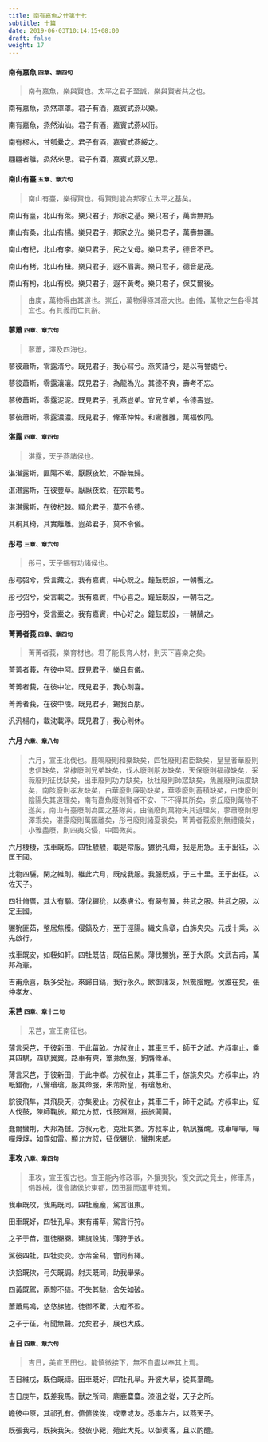 ```yaml
---
title: 南有嘉魚之什第十七
subtitle: 十篇
date: 2019-06-03T10:14:15+08:00
draft: false
weight: 17
---
```



<h4 id="17.1">南有嘉魚 <small>四章、章四句</small></h4>

<blockquote>
  <p>南有嘉魚，樂與賢也。太平之君子至誠，樂與賢者共之也。</p>
</blockquote>

<p id="17.1.1">南有嘉魚，烝然罩罩。君子有酒，嘉賓式燕以樂。</p>
<p id="17.1.2">南有嘉魚，烝然汕汕。君子有酒，嘉賓式燕以衎。</p>
<p id="17.1.3">南有樛木，甘瓠纍之。君子有酒，嘉賓式燕綏之。</p>
<p id="17.1.4">翩翩者鵻，烝然來思。君子有酒，嘉賓式燕又思。</p>


<h4 id="17.2">南山有臺 <small>五章、章六句</small></h4>

<blockquote>
  <p>南山有臺，樂得賢也。得賢則能為邦家立太平之基矣。</p>
</blockquote>

<p id="17.2.1">南山有臺，北山有萊。樂只君子，邦家之基。樂只君子，萬壽無期。</p>
<p id="17.2.2">南山有桑，北山有楊。樂只君子，邦家之光。樂只君子，萬壽無疆。</p>
<p id="17.2.3">南山有杞，北山有李。樂只君子，民之父母。樂只君子，德音不已。</p>
<p id="17.2.4">南山有栲，北山有杻。樂只君子，遐不眉壽。樂只君子，德音是茂。</p>
<p id="17.2.5">南山有枸，北山有楰。樂只君子，遐不黃耇。樂只君子，保艾爾後。</p>


<blockquote>
  <p>由庚，萬物得由其道也。崇丘，萬物得極其高大也。由儀，萬物之生各得其宜也。有其義而亡其辭。</p>
</blockquote>


<h4 id="17.3">蓼蕭 <small>四章、章六句</small></h4>

<blockquote>
  <p>蓼蕭，澤及四海也。</p>
</blockquote>

<p id="17.3.1">蓼彼蕭斯，零露湑兮。既見君子，我心寫兮。燕笑語兮，是以有譽處兮。</p>
<p id="17.3.2">蓼彼蕭斯，零露瀼瀼。既見君子，為龍為光。其德不爽，壽考不忘。</p>
<p id="17.3.3">蓼彼蕭斯，零露泥泥。既見君子，孔燕豈弟。宜兄宜弟，令德壽豈。</p>
<p id="17.3.4">蓼彼蕭斯，零露濃濃。既見君子，鞗革忡忡。和鸞雝雝，萬福攸同。</p>


<h4 id="17.4">湛露 <small>四章、章四句</small></h4>

<blockquote>
  <p>湛露，天子燕諸侯也。</p>
</blockquote>

<p id="17.4.1">湛湛露斯，匪陽不晞。厭厭夜飲，不醉無歸。</p>
<p id="17.4.2">湛湛露斯，在彼豐草。厭厭夜飲，在宗載考。</p>
<p id="17.4.3">湛湛露斯，在彼杞棘。顯允君子，莫不令德。</p>
<p id="17.4.4">其桐其椅，其實離離。豈弟君子，莫不令儀。</p>


<h4 id="17.5">彤弓 <small>三章、章六句</small></h4>

<blockquote>
  <p>彤弓，天子錫有功諸侯也。</p>
</blockquote>

<p id="17.5.1">彤弓弨兮，受言藏之。我有嘉賓，中心貺之。鐘鼓既設，一朝饗之。</p>
<p id="17.5.2">彤弓弨兮，受言載之。我有嘉賓，中心喜之。鐘鼓既設，一朝右之。</p>
<p id="17.5.3">彤弓弨兮，受言櫜之。我有嘉賓，中心好之。鐘鼓既設，一朝醻之。</p>


<h4 id="17.6">菁菁者莪 <small>四章、章四句</small></h4>

<blockquote>
  <p>菁菁者莪，樂育材也。君子能長育人材，則天下喜樂之矣。</p>
</blockquote>

<p id="17.6.1">菁菁者莪，在彼中阿。既見君子，樂且有儀。</p>
<p id="17.6.2">菁菁者莪，在彼中沚。既見君子，我心則喜。</p>
<p id="17.6.3">菁菁者莪，在彼中陵。既見君子，錫我百朋。</p>
<p id="17.6.4">汎汎楊舟，載沈載浮。既見君子，我心則休。</p>


<h4 id="17.7">六月 <small>六章、章八句</small></h4>

<blockquote>
  <p>六月，宣王北伐也。鹿鳴廢則和樂缺矣，四牡廢則君臣缺矣，皇皇者華廢則忠信缺矣，常棣廢則兄弟缺矣，伐木廢則朋友缺矣，天保廢則福祿缺矣，采薇廢則征伐缺矣，出車廢則功力缺矣，杕杜廢則師眾缺矣，魚麗廢則法度缺矣，南陔廢則孝友缺矣，白華廢則廉恥缺矣，華黍廢則蓄積缺矣，由庚廢則陰陽失其道理矣，南有嘉魚廢則賢者不安、下不得其所矣，崇丘廢則萬物不遂矣，南山有臺廢則為國之基隊矣，由儀廢則萬物失其道理矣，蓼蕭廢則恩澤乖矣，湛露廢則萬國離矣，彤弓廢則諸夏衰矣，菁菁者莪廢則無禮儀矣，小雅盡廢，則四夷交侵，中國微矣。</p>
</blockquote>

<p id="17.7.1">六月棲棲，戎車既飭。四牡騤騤，載是常服。玁狁孔熾，我是用急。王于出征，以匡王國。</p>
<p id="17.7.2">比物四驪，閑之維則。維此六月，既成我服。我服既成，于三十里。王于出征，以佐天子。</p>
<p id="17.7.3">四牡脩廣，其大有顒。薄伐玁狁，以奏膚公。有嚴有翼，共武之服。共武之服，以定王國。</p>
<p id="17.7.4">玁狁匪茹，整居焦穫。侵鎬及方，至于涇陽。織文鳥章，白旆央央。元戎十乘，以先啟行。</p>
<p id="17.7.5">戎車既安，如輊如軒。四牡既佶，既佶且閑。薄伐玁狁，至于大原。文武吉甫，萬邦為憲。</p>
<p id="17.7.6">吉甫燕喜，既多受祉。來歸自鎬，我行永久。飲御諸友，炰鱉膾鯉。侯誰在矣，張仲孝友。</p>


<h4 id="17.8">采芑 <small>四章、章十二句</small></h4>

<blockquote>
  <p>采芑，宣王南征也。</p>
</blockquote>

<p id="17.8.1">薄言采芑，于彼新田，于此菑畝。方叔涖止，其車三千，師干之試。方叔率止，乘其四騏，四騏翼翼。路車有奭，簟茀魚服，鉤膺鞗革。</p>
<p id="17.8.2">薄言采芑，于彼新田，于此中鄉。方叔涖止，其車三千，旂旐央央。方叔率止，約軝錯衡，八鸞瑲瑲。服其命服，朱芾斯皇，有瑲葱珩。</p>
<p id="17.8.3">鴥彼飛隼，其飛戾天，亦集爰止。方叔涖止，其車三千，師干之試。方叔率止，鉦人伐鼓，陳師鞠旅。顯允方叔，伐鼓淵淵，振旅闐闐。</p>
<p id="17.8.4">蠢爾蠻荆，大邦為讎。方叔元老，克壯其猶。方叔率止，執訊獲醜。戎車嘽嘽，嘽嘽焞焞，如霆如雷。顯允方叔，征伐玁狁，蠻荆來威。</p>


<h4 id="17.9">車攻 <small>八章、章四句</small></h4>

<blockquote>
  <p>車攻，宣王復古也。宣王能內修政事，外攘夷狄，復文武之竟土，修車馬，備器械，復會諸侯於東都，因田獵而選車徒焉。</p>
</blockquote>

<p id="17.9.1">我車既攻，我馬既同。四牡龐龐，駕言徂東。</p>
<p id="17.9.2">田車既好，四牡孔阜。東有甫草，駕言行狩。</p>
<p id="17.9.3">之子于苗，選徒嚻嚻。建旐設旄，薄狩于敖。</p>
<p id="17.9.4">駕彼四牡，四牡奕奕。赤芾金舄，會同有繹。</p>
<p id="17.9.5">決拾既佽，弓矢既調。射夫既同，助我舉柴。</p>
<p id="17.9.6">四黃既駕，兩驂不猗。不失其馳，舍矢如破。</p>
<p id="17.9.7">蕭蕭馬鳴，悠悠旆旌。徒御不驚，大庖不盈。</p>
<p id="17.9.8">之子于征，有聞無聲。允矣君子，展也大成。</p>


<h4 id="17.10">吉日 <small>四章、章六句</small></h4>

<blockquote>
  <p>吉日，美宣王田也。能慎微接下，無不自盡以奉其上焉。</p>
</blockquote>

<p id="17.10.1">吉日維戊，既伯既禱。田車既好，四牡孔阜。升彼大阜，從其羣醜。</p>
<p id="17.10.2">吉日庚午，既差我馬。獸之所同，麀鹿麌麌。漆沮之從，天子之所。</p>
<p id="17.10.3">瞻彼中原，其祁孔有。儦儦俟俟，或羣或友。悉率左右，以燕天子。</p>
<p id="17.10.4">既張我弓，既挾我矢。發彼小豝，殪此大兕。以御賓客，且以酌醴。</p>
